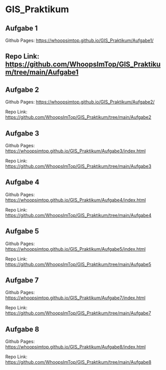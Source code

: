 # GIS_Praktikum

## Aufgabe 1

Github Pages: https://whoopsimtop.github.io/GIS_Praktikum/Aufgabe1/

Repo Link: https://github.com/WhoopsImTop/GIS_Praktikum/tree/main/Aufgabe1
---

## Aufgabe 2 

Github Pages: https://whoopsimtop.github.io/GIS_Praktikum/Aufgabe2/

Repo Link: https://github.com/WhoopsImTop/GIS_Praktikum/tree/main/Aufgabe2

## Aufgabe 3 

Github Pages: https://whoopsimtop.github.io/GIS_Praktikum/Aufgabe3/index.html

Repo Link: https://github.com/WhoopsImTop/GIS_Praktikum/tree/main/Aufgabe3

## Aufgabe 4

Github Pages: https://whoopsimtop.github.io/GIS_Praktikum/Aufgabe4/index.html

Repo Link: https://github.com/WhoopsImTop/GIS_Praktikum/tree/main/Aufgabe4

## Aufgabe 5

Github Pages: https://whoopsimtop.github.io/GIS_Praktikum/Aufgabe5/index.html

Repo Link: https://github.com/WhoopsImTop/GIS_Praktikum/tree/main/Aufgabe5

## Aufgabe 7

Github Pages: https://whoopsimtop.github.io/GIS_Praktikum/Aufgabe7/index.html

Repo Link: https://github.com/WhoopsImTop/GIS_Praktikum/tree/main/Aufgabe7

## Aufgabe 8

Github Pages: https://whoopsimtop.github.io/GIS_Praktikum/Aufgabe8/index.html

Repo Link: https://github.com/WhoopsImTop/GIS_Praktikum/tree/main/Aufgabe8